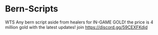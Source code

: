 # Bern-Scripts
WTS Any bern script aside from healers for IN-GAME GOLD! the price is 4 million gold with the latest updates! join https://discord.gg/59CEXFKdjd
